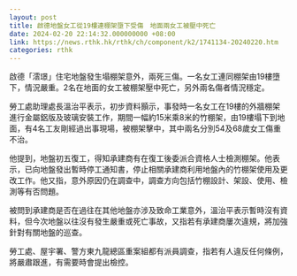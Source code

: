 ```yaml
---
layout: post
title: 啟德地盤女工從19樓連棚架墮下受傷　地面兩女工被壓中死亡
date: 2024-02-20 22:14:32.000000000 +08:00
link: https://news.rthk.hk/rthk/ch/component/k2/1741134-20240220.htm
categories: rthk
---
```


啟德「澐璟」住宅地盤發生塌棚架意外，兩死三傷。一名女工連同棚架由19樓墮下，情況嚴重。2名在地面的女工被棚架壓中死亡，另外兩名傷者情況穩定。

勞工處助理處長溫治平表示，初步資料顥示，事發時一名女工在19樓的外牆棚架進行金屬鋁版及玻璃安裝工作，期間一幅約15米乘8米的竹棚架，由19樓塌下到地面，有4名工友剛經過出事現場，被棚架擊中，其中兩名分別54及68歲女工傷重不治。

他提到，地盤初五復工，得知承建商有在復工後委派合資格人士檢測棚架。他表示，已向地盤發出暫時停工通知書，停止相關承建商利用地盤內的竹棚架使用及更改工作。他又指，意外原因仍在調查中，調查方向包括竹棚設計、架設、使用、檢測等有否問題。

被問到承建商是否在過往在其他地盤亦涉及致命工業意外，溫治平表示暫時沒有資料，但今次地盤以往沒有發生嚴重或死亡事故，又指若有承建商屢次違規，將加強針對有關地盤的巡查。

勞工處、屋宇署、警方東九龍總區重案組都有派員調查，指若有人違反任何條例，將嚴肅跟進，有需要時會提出檢控。
